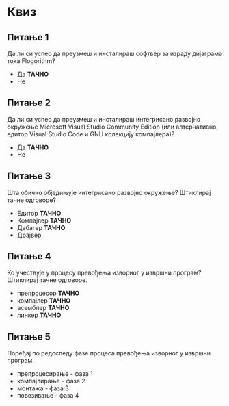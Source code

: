 # Квиз

## Питање 1

Да ли си успео да преузмеш и инсталираш софтвер за израду дијаграма тока
Flogorithm?

- Да **ТАЧНО**
- Не

## Питање 2

Да ли си успео да преузмеш и инсталираш интегрисано развојно окружење Microsoft
Visual Studio Community Edition (или алтернативно, едитор Visual Studio Code и
GNU колекцију компајлера)?

- Да **ТАЧНО**
- Не

## Питање 3

Шта обично обједињује интегрисано развојно окружење? Штиклирај тачне одговоре?

- Едитор **ТАЧНО**
- Компајлер **ТАЧНО**
- Дебагер **ТАЧНО**
- Драјвер

## Питање 4

Ко учествује у процесу превођења изворног у извршни програм? Штиклирај тачне
одговоре.

- препроцесор **ТАЧНО**
- компајлер **ТАЧНО**
- асемблер **ТАЧНО**
- линкер **ТАЧНО**

## Питање 5

Поређај по редоследу фазе процеса превођења изворног у извршни програм.

- препроцесирање - фаза 1
- компајлирање - фаза 2
- монтажа - фаза 3
- повезивање - фаза 4
